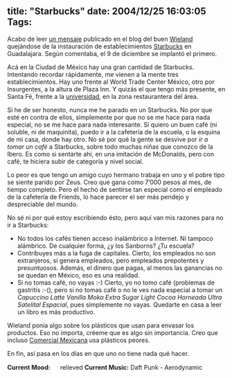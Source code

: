 title: "Starbucks"
date: 2004/12/25 16:03:05
Tags: 
---
<p>Acabo de leer <a href="http://wieland.alohagdl.com/blog/index.php?gadget=blog&amp;action=single_view&amp;id=173">un mensaje</a> publicado en el blog del buen <a href="http://wieland.alohagdl.com/">Wieland</a> quejándose de la instauración de establecimientos <a href="http://www.ihatestarbucks.com/">Starbucks</a> en Guadalajara. Según comentaba, el 9 de diciembre se implantó el primero.

Acá en la Ciudad de México hay una gran cantidad de Starbucks. Intentando recordar rápidamente, me vienen a la mente tres establecimientos. Hay uno frente al World Trade Center México, otro por Insurgentes, a la altura de Plaza Inn. Y quizás el que tengo más presente, en Santa Fé, frente a la <a href="http://www.uia.mx/">universidad</a>, en la zona restaurantera del área.

Si he de ser honesto, nunca me he parado en un Starbucks. No por que esté en contra de ellos, simplemente por que no se me hace para nada especial, no se me hace para nada interesante. Si quiero un buen café (ni soluble, ni de maquinita), puedo ir a la cafetería de la escuela, o la esquina de mi casa, donde hay otro. No sé por qué la gente se desvive por <em>ir a tomar un café</em> a Starbucks, sobre todo muchas niñas que conozco de la Ibero. Es como si sentarte ahí, en una imitación de McDonalds, pero con café, te hiciera subir de categoría y nivel social.

Lo peor es que tengo un amigo cuyo hermano trabaja en uno y el pobre tipo se siente parido por Zeus. Creo que gana como 7&#8217;000 pesos al mes, de tiempo completo. Pero el hecho de sentirse tan especial como el empleado de la cafetería de Friends, lo hace parecer el ser más pendejo y despreciable del mundo.

No sé ni por qué estoy escribiendo ésto, pero aquí van mis razones para no ir a Starbucks:
</p>
<ul>
<li>No todos los cafés tienen acceso inalámbrico a Internet. Ni tampoco alámbrico. De cualquier forma, ¿y los Sanborns? ¿Tu escuela?</li>
<li>Contribuyes más a la fuga de capitales. Cierto, los empleados no son extranjeros, sí genera empleados, pero empleados prepotentes y presuntuosos. Además, el dinero que pagas, al menos las ganancias no se quedan en México, eso es una realidad.</li>
<li>Si no tomas café, no vayas :-) Cierto, yo no tomo café (problemas de gastritis :-(), pero si no tomas café o no le ves nada especial a tomar un <em>Capuccino Latte Vanilla Moka Extra Sugar Light Cocoa Horneada Ultra Satelital Espacial</em>, pues simplemente no vayas. Quedarte en casa a leer un libro es más productivo.</li>
</ul>
<p>
Wieland ponía algo sobre los plásticos que usan para envasar los productos. Eso no importa, créeme que es algo sin importancia. Creo que incluso <a href="http://www.comercialmexicana.com/">Comercial Mexicana</a> usa plásticos peores.

En fin, así pasa en los días en que uno no tiene nada qué hacer.
</p>
<strong>Current Mood:</strong> <img width="15" height="15" src="http://stat.livejournal.com/img/mood/growf/smileys/smile.gif"/> relieved
<strong>Current Music:</strong> Daft Punk - Aerodynamic
